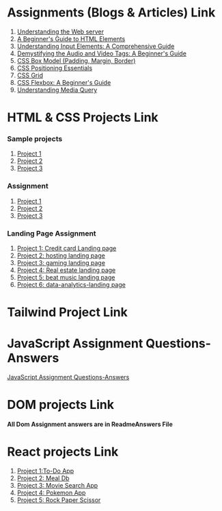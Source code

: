 # Assignments (Blogs & Articles) Link
 
 1. [Understanding the Web server](https://bhavikamaurya.hashnode.dev/understanding-the-fundamentals-of-web-servers-a-beginners-guide) 
 2. [A Beginner's Guide to HTML Elements](https://bhavikamaurya.hashnode.dev/a-beginners-guide-to-html-elements)
 3. [Understanding Input Elements: A Comprehensive Guide](https://bhavikamaurya.hashnode.dev/understanding-input-elements-a-comprehensive-guide) 
 4. [Demystifying the Audio and Video Tags: A Beginner's Guide](https://bhavikamaurya.hashnode.dev/demystifying-the-audio-and-video-tags-a-beginners-guide) 
 5. [CSS Box Model (Padding, Margin, Border)](https://bhavikamaurya.hashnode.dev/css-box-model-padding-margin-border) 
 6. [CSS Positioning Essentials](https://bhavikamaurya.hashnode.dev/css-positioning-essentials) 
 7. [CSS Grid](https://bhavikamaurya.hashnode.dev/css-grid) 
 8. [CSS Flexbox: A Beginner's Guide](https://bhavikamaurya.hashnode.dev/css-flexbox-a-beginners-guide) 
 9. [Understanding Media Query](https://bhavikamaurya.hashnode.dev/understanding-media-query) 

# HTML & CSS Projects Link
 
 ### Sample projects 
  1. [Project 1](https://bhavika-project1-seo.netlify.app) 
 2. [Project 2](https://bhavika-project2-crypto.netlify.app)
 3. [Project 3](https://bhavika-project3-fashionhub.netlify.app) 

 ### Assignment 
 1. [Project 1](https://bhavika-project1-calm.netlify.app) 
 2. [Project 2](https://bhavika-project2-medifine.netlify.app)
 3. [Project 3](https://bhavika-project3-law.netlify.app) 
 ### Landing Page Assignment 
 1. [Project 1: Credit card Landing page ](https://project1-creditcard.netlify.app) 
 2. [Project 2: hosting landing page ](https://project2-hosting.netlify.app)
 3. [Project 3: gaming landing page ](https://project3-gaming.netlify.app) 
 4. [Project 4: Real estate landing page ](https://bhavika-project4-real-estate.netlify.app) 
 5. [Project 5: beat music landing page](https://project5-beat.netlify.app)
 6. [Project 6: data-analytics-landing page](https://project6-real-time-analytics.netlify.app) 
# Tailwind Project Link

# JavaScript Assignment Questions-Answers
[JavaScript Assignment Questions-Answers](https://github.com/Bhavika-Maurya/FSJS-2/tree/main/Javascript%20Assignment) 
# DOM projects Link
#### All Dom Assignment answers are in ReadmeAnswers File

# React projects Link 

1. [Project 1:To-Do App](https://resonant-empanada-c81018.netlify.app)
2. [Project 2: Meal Db ](https://ephemeral-dusk-c39746.netlify.app)
3. [Project 3: Movie Search App]()
4. [Project 4: Pokemon App]()
5. [Project 5: Rock Paper Scissor]()
